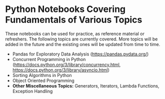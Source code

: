 # Python Notebooks Covering Fundamentals of Various Topics

These notebooks can be used for practice, as reference material or refreshers. 
The following topics are currently covered. More topics will be added in the future and the existing ones will be updated from time to time.

- Pandas for Exploratory Data Analysis (https://pandas.pydata.org/)
- Concurrent Programming in Python (https://docs.python.org/3/library/concurrency.html, https://docs.python.org/3/library/asyncio.html)
- Sorting Algorithms in Python
- Object Oriented Programming
- **Other Miscellaneous Topics:** Generators, Iterators, Lambda Functions, Exception Handling
